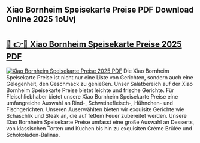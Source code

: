 ## Xiao Bornheim Speisekarte Preise PDF Download Online 2025 1oUvj

# <h2><a href="http://gcb46of.nevu.top/?p=Xiao+Bornheim+Speisekarte+Preise">🔗 👉🔴 Xiao Bornheim Speisekarte Preise 2025 PDF</a></h2>

[![Xiao Bornheim Speisekarte Preise 2025 PDF](https://i.imgur.com/dBaPXMq.png)](http://gcb46of.nevu.top/?p=Xiao+Bornheim+Speisekarte+Preise)
Die Xiao Bornheim Speisekarte Preise ist nicht nur eine Liste von Gerichten, sondern auch eine Gelegenheit, den Geschmack zu genießen. Unser Salatbereich auf der Xiao Bornheim Speisekarte Preise bietet leichte und frische Gerichte. Für Fleischliebhaber bietet unsere Xiao Bornheim Speisekarte Preise eine umfangreiche Auswahl an Rind-, Schweinefleisch-, Hühnchen- und Fischgerichten. Unseren Auserwählten bieten wir exquisite Gerichte wie Schaschlik und Steak an, die auf fettem Feuer zubereitet werden. Unsere Xiao Bornheim Speisekarte Preise umfasst eine große Auswahl an Desserts, von klassischen Torten und Kuchen bis hin zu exquisiten Crème Brûlée und Schokoladen-Balinas.
